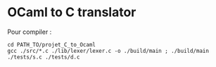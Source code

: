 # OCaml to C translator

Pour compiler :

```
cd PATH_TO/projet_C_to_Ocaml
gcc ./src/*.c ./lib/lexer/lexer.c -o ./build/main ; ./build/main ./tests/s.c ./tests/d.c
```
